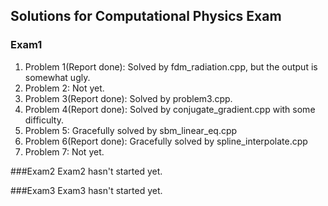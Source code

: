 ## Solutions for Computational Physics Exam

### Exam1
1. Problem 1(Report done): Solved by fdm_radiation.cpp, but the output is somewhat ugly.
2. Problem 2: Not yet.
3. Problem 3(Report done): Solved by problem3.cpp.
4. Problem 4(Report done): Solved by conjugate_gradient.cpp with some difficulty.
5. Problem 5: Gracefully solved by sbm_linear_eq.cpp
6. Problem 6(Report done): Gracefully solved by spline_interpolate.cpp
7. Problem 7: Not yet.


###Exam2
Exam2 hasn't started yet.

###Exam3
Exam3 hasn't started yet.